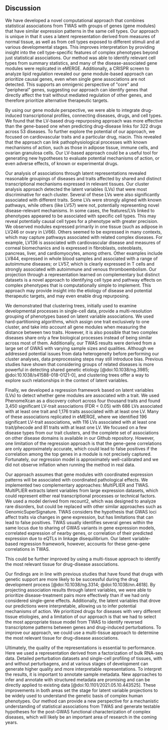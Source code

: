 ## Discussion

We have developed a novel computational approach that combines statistical associations from TWAS with groups of genes (gene modules) that have similar expression patterns in the same cell types.
Our approach is unique in that it uses a latent representation derived from measures of normal tissue, as well as from cell types exposed to different stimuli and at various developmental stages.
This improves interpretation by providing insight into the cell type-specific features of complex phenotypes beyond just statistical associations.
Our method was able to identify relevant cell types from summary statistics, and many of the disease-associated gene modules were replicated in eMERGE.
Additionally, a CRISPR screen to analyze lipid regulation revealed our gene module-based approach can prioritize causal genes, even when single gene associations are not detected.
This supports an omnigenic perspective of "core" and "peripheral" genes, suggesting our approach can identify genes that directly affect the trait without mediated regulation of other genes, and therefore prioritize alternative therapeutic targets.


By using our gene module perspective, we were able to integrate drug-induced transcriptional profiles, connecting diseases, drugs, and cell types.
We found that the LV-based drug-repurposing approach was more effective than the gene-based one when predicting drug-disease links for 322 drugs across 53 diseases.
To further explore the potential of our approach, we focused on cardiovascular traits and a particular drug, niacin.
This revealed that the approach can link pathophysiological processes with known mechanisms of action, such as those in adipose tissue, immune cells, and ovarian granulosa cells.
Our LV-based approach could be a useful tool for generating new hypotheses to evaluate potential mechanisms of action, or even adverse effects, of known or experimental drugs.


Our analysis of associations through latent representations revealed reasonable groupings of diseases and traits affected by shared and distinct transcriptional mechanisms expressed in relevant tissues.
Our cluster analysis approach detected the latent variables (LVs) that were most discriminative for each cluster.
Several of these LVs were also significantly associated with different traits.
Some LVs were strongly aligned with known pathways, while others (like LV57) were not, potentially representing novel disease-relevant mechanisms.
In some cases, the features/LVs linked to phenotypes appeared to be associated with specific cell types.
This may reveal potentially causal cell types for a phenotype with greater precision.
We observed modules expressed primarily in one tissue (such as adipose in LV246 or ovary in LV66).
Others seemed to be expressed in many contexts, which may capture pathways associated with related complex diseases.
For example, LV136 is associated with cardiovascular disease and measures of corneal biomechanics and is expressed in fibroblasts, osteoblasts, pancreas, liver, and cardiomyocytes, among others.
Other examples include LV844, expressed in whole blood samples and associated with a range of autoimmune diseases; or LV57, which is clearly expressed in T cells and strongly associated with autoimmune and venous thromboembolism.
Our projection through a representation learned on complementary but distinct datasets is a novel approach to identifying cell type and pathway effects on complex phenotypes that is computationally simple to implement.
This approach may provide insight into the etiology of disease and potential therapeutic targets, and may even enable drug repurposing.


We demonstrated that clustering trees, initially used to examine developmental processes in single-cell data, provide a multi-resolution grouping of phenotypes based on latent variable associations.
We used hard-partitioning algorithms, which assign one trait exclusively to one cluster, and take into account all gene modules when measuring the distance between two traits.
However, it is also possible that two complex diseases share only a few biological processes instead of being similar across most of them.
Additionally, our TWAS results were derived from a large set of GWAS with varying sample sizes and qualities.
Although we addressed potential issues from data heterogeneity before performing our cluster analyses, data preprocessing steps may still introduce bias.
Previous studies have shown that considering groups of related diseases is more powerful in detecting shared genetic etiology [@doi:10.1038/ng.3985; @doi:10.1038/s41588-018-0121-0], and clustering trees offer a way to explore such relationships in the context of latent variables.


Finally, we developed a regression framework based on latent variables (LVs) to detect whether gene modules are associated with a trait.
We used PhenomeXcan as a discovery cohort across four thousand traits and found 3,450 significant LV-trait associations (FDR < 0.05) with 686 LVs associated with at least one trait and 1,176 traits associated with at least one LV.
Many of these associations replicated in eMERGE, where we identified 196 significant LV-trait associations, with 116 LVs associated with at least one trait/phecode and 81 traits with at least one LV.
We focused on a few disease types from our trait clusters, and the complete set of associations on other disease domains is available in our Github repository.
However, one limitation of the regression approach is that the gene-gene correlations are only approximately accurate, which could lead to false positives if the correlation among the top genes in a module is not precisely captured.
Fortunately, our regression model is approximately well-calibrated and we did not observe inflation when running the method in real data.


Our approach assumes that gene modules with coordinated expression patterns will be associated with coordinated pathological effects.
We implemented two complementary approaches: MultiPLIER and TWAS.
MultiPLIER extracts latent variables from large expression datasets, which could represent either real transcriptional processes or technical factors.
We used a model derived from recount2, which was designed to analyze rare disorders, but could be replaced with other similar approaches such as GenomicSuperSignature.
TWAS considers the hypothesis that GWAS loci affect traits via changes in gene expression, but has limitations that can lead to false positives.
TWAS usually identifies several genes within the same locus due to sharing of GWAS variants in gene expression models, correlated expression of nearby genes, or correlation of their predicted expression due to eQTLs in linkage disequilibrium.
Our latent variable-based regression framework, however, accounts for these gene-gene correlations in TWAS.


This could be further improved by using a multi-tissue approach to identify the most relevant tissue for drug-disease associations.

Our findings are in line with previous studies that have found that drugs with genetic support are more likely to be successful during the drug development process [@doi:10.1038/ng.3314; @doi:10.1038/nn.4618].
By projecting association results through latent variables, we were able to prioritize disease-treatment pairs more effectively than if we had only considered single-gene effects.
Additionally, the latent variables that drove our predictions were interpretable, allowing us to infer potential mechanisms of action.
We prioritized drugs for diseases with very different tissue etiologies, and a limitation of our approach is that we had to select the most appropriate tissue model from TWAS to identify reversed transcriptome patterns between genes and drug-induced perturbations.
To improve our approach, we could use a multi-tissue approach to determine the most relevant tissue for drug-disease associations.


Ultimately, the quality of the representations is essential to performance.
Here we used a representation derived from a factorization of bulk RNA-seq data.
Detailed perturbation datasets and single-cell profiling of tissues, with and without perturbagens, and at various stages of development can generate higher quality and more interpretable representations.
To interpret the results, it is important to annotate sample metadata.
New approaches to infer and annotate with structured metadata are promising and can be directly applied to existing data [@doi:10.1101/2021.05.10.443525].
These improvements in both areas set the stage for latent variable projections to be widely used to understand the genetic basis of complex human phenotypes.
Our method can provide a new perspective for a mechanistic understanding of statistical associations from TWAS and generate testable hypotheses for the post-GWAS functional characterization of complex diseases, which will likely be an important area of research in the coming years.
